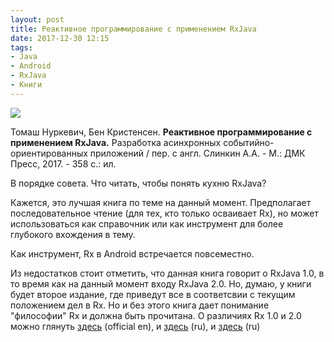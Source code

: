 ```yaml
---
layout: post
title: Реактивное программирование с применением RxJava
date: 2017-12-30 12:15
tags:
- Java
- Android
- RxJava
- Книги
---
```

<img src="{{ site.baseurl }}/images/rxjava/book.jpg">

Томаш Нуркевич, Бен Кристенсен. **Реактивное программирование с применением RxJava.** Разработка асинхронных событийно-ориентированных приложений / пер. с англ. Слинкин А.А. - М.: ДМК Пресс, 2017. - 358 с.: ил.

В порядке совета. Что читать, чтобы понять кухню RxJava?

Кажется, это лучшая книга по теме на данный момент. Предполагает последовательное чтение (для тех, кто только осваивает Rx), но может использоваться как справочник или как инструмент для более глубокого вхождения в тему.

Как инструмент, Rx в Android встречается повсеместно. 

Из недостатков стоит отметить, что данная книга говорит о RxJava 1.0, в то время как на данный момент входу RxJava 2.0. Но, думаю, у книги будет второе издание, где приведут все в соответсвии с текущим положением дел в Rx. Но и без этого книга дает понимание "философии" Rx и должна быть прочитана. О различиях Rx 1.0 и 2.0 можно глянуть <a href="https://github.com/ReactiveX/RxJava/wiki/What's-different-in-2.0#maven-address-and-base-package">здесь</a> (official en), и <a href="https://habrahabr.ru/post/336268/">здесь</a> (ru), и <a href="https://habrahabr.ru/company/badoo/blog/328434/">здесь</a> (ru)
